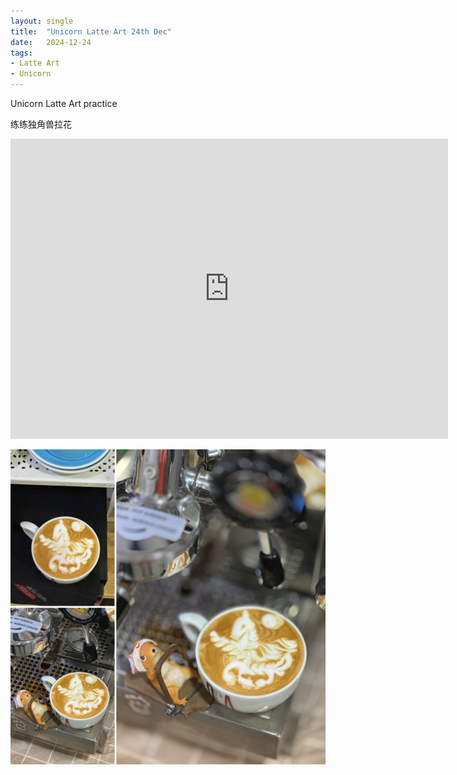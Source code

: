 ```yaml
---
layout: single
title:  "Unicorn Latte Art 24th Dec"
date:   2024-12-24
tags:
- Latte Art
- Unicorn
---
```


Unicorn Latte Art practice

练练独角兽拉花


<div class="embed-container">
  <iframe
      src="https://www.youtube.com/embed/wGlgCAFa_ZA"
      width="700"
      height="480"
      frameborder="0"
      allowfullscreen="true">
  </iframe>
</div>


![](/assets/img/2024/12/24/D51529BD-DB50-469F-8B4F-3E189F80F8E6.JPG)
